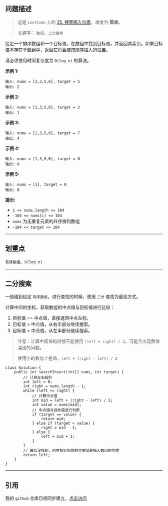 ## 问题描述
> 这是 `LeetCode` 上的 [35. 搜索插入位置](https://leetcode-cn.com/problems/search-insert-position/)，难度为 **简单**。
> 
> 关键字： `数组`、`二分搜索`

给定一个排序数组和一个目标值，在数组中找到目标值，并返回其索引。如果目标值不存在于数组中，返回它将会被按顺序插入的位置。

请必须使用时间复杂度为 `O(log n)` 的算法。

**示例 1:**
```
输入: nums = [1,3,5,6], target = 5
输出: 2
```

**示例 2:**
```
输入: nums = [1,3,5,6], target = 2
输出: 1
```

**示例 3:**
```
输入: nums = [1,3,5,6], target = 7
输出: 4
```

**示例 4:**
```
输入: nums = [1,3,5,6], target = 0
输出: 0
```

**示例 5:**
```
输入: nums = [1], target = 0
输出: 0
```

**提示:**

- `1 <= nums.length <= 104`
- `-104 <= nums[i] <= 104`
- `nums` 为无重复元素的升序排列数组
- `-104 <= target <= 104`

<hr>

## 划重点
`有序数组`、`O(log n)`

<hr>

## 二分搜索
一般碰到给定 `有序数组`，进行查找的时候，使用 `二分` 查找为最佳方式。

计算中间的坐标，获取数组的中点值与目标值进行比较：
1. 目标值 == 中点值，直接返回中点左标。
2. 目标值 >  中点值，从右半部分继续搜索。
3. 目标值 <  中点值，从左半部分继续搜索。

> 注意：计算中间值的时候不能使用 `(left + right) / 2`，可能会出现数值溢出的问题。
>
> 使用小的数加上差值。`left + (right - left) / 2`

```
class Solution {
    public int searchInsert(int[] nums, int target) {
        // 计算左右指针
        int left = 0;
        int right = nums.length - 1;
        while (left <= right) {
            // 计算中点值
            int mid = left + (right - left) / 2;
            int value = nums[mid];
            // 中点值与目标值进行判断
            if (target == value) {
                return mid;
            } else if (target < value) {
                right = mid - 1;
            } else {
                left = mid + 1;
            }
        }
        // 最后没找到，则左指针指向的位置就是插入数组的位置
        return left;
    }
}
```

<hr>

## 引用
我的 `github` 仓库已经同步建立，[点击访问](https://github.com/haonange1314/defeat-leetcode)
